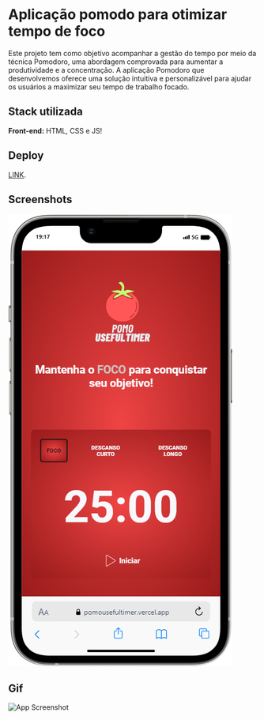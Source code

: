 # Aplicação pomodo para otimizar tempo de foco

Este projeto tem como objetivo acompanhar a gestão do tempo por meio da técnica Pomodoro, uma abordagem comprovada para aumentar a produtividade e a concentração. A aplicação Pomodoro que desenvolvemos oferece uma solução intuitiva e personalizável para ajudar os usuários a maximizar seu tempo de trabalho focado.

## Stack utilizada

**Front-end:** HTML, CSS e JS!

## Deploy

[LINK](https://pomousefultimer.vercel.app/).

## Screenshots

![App Screenshot](/preview/mobile.png)

## Gif

![App Screenshot](/preview/mobile.gif)
